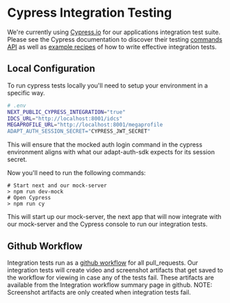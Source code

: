 # Cypress Integration Testing

We're currently using [Cypress.io](https://docs.cypress.io/guides/overview/why-cypress) for our applications
integration test suite. Please see the Cypress documentation to discover their testing [commands API](https://docs.cypress.io/api/commands/and)
as well as [example recipes](https://docs.cypress.io/examples/examples/recipes) of how to write effective integration tests.


## Local Configuration

To run cypress tests locally you'll need to setup your environment in a specific way.

```bash
# .env
NEXT_PUBLIC_CYPRESS_INTEGRATION="true"
IDCS_URL="http://localhost:8001/idcs"
MEGAPROFILE_URL="http://localhost:8001/megaprofile
ADAPT_AUTH_SESSION_SECRET="CYPRESS_JWT_SECRET"
```

This will ensure that the mocked auth login command
in the cypress environment aligns with what our adapt-auth-sdk expects for its session secret.

Now you'll need to run the following commands:
```shell
# Start next and our mock-server
> npm run dev-mock
# Open Cypress
> npm run cy
```

This will start up our mock-server, the next app that will now integrate with our mock-server and
the Cypress console to run our integration tests.

## Github Workflow

Integration tests run as a [github workflow](../.github/workflows/integration.yml) for all pull_requests.
Our integration tests will create video and screenshot artifacts that get saved to the workflow for viewing
in case any of the tests fail. These artifacts are available from the Integration workflow summary page in github.
NOTE: Screenshot artifacts are only created when integration tests fail.
